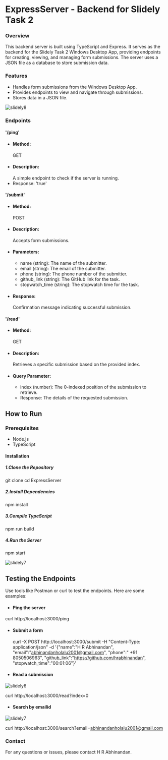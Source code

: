 # ExpressServer - Backend for Slidely Task 2
### Overview
This backend server is built using TypeScript and Express. It serves as the backend for the Slidely Task 2 Windows Desktop App, providing endpoints for creating, viewing, and managing form submissions. The server uses a JSON file as a database to store submission data.
### Features
* Handles form submissions from the Windows Desktop App.
* Provides endpoints to view and navigate through submissions.
* Stores data in a JSON file.
  
![slidely8](https://github.com/hrabhinandan/ExpressServer/assets/96574240/a3bfd334-d531-43c8-acfb-b96a22fc748b)

### Endpoints
#### '/ping'
* #### Method: 
   GET
* #### Description:
   A simple endpoint to check if the server is running.
* Response: 'true'
#### '/submit'
* #### Method: 
   POST
* #### Description:
   Accepts form submissions.
* #### Parameters:
  * name (string): The name of the submitter.
  * email (string): The email of the submitter.
  * phone (string): The phone number of the submitter.
  * github_link (string): The GitHub link for the task.
  * stopwatch_time (string): The stopwatch time for the task.
* #### Response: 
  Confirmation message indicating successful submission.
#### '/read'
* #### Method: 
  GET
* #### Description: 
  Retrieves a specific submission based on the provided index.
* #### Query Parameter:
  * index (number): The 0-indexed position of the submission to retrieve.
  * Response: The details of the requested submission.
## How to Run
### Prerequisites
* Node.js
* TypeScript
#### Installation
##### 1.Clone the Repository
  git clone <repository-url>
  cd ExpressServer
##### 2.Install Dependencies
   npm install
##### 3.Compile TypeScript
   npm run build
##### 4.Run the Server
   npm start
   
   ![slidely7](https://github.com/hrabhinandan/ExpressServer/assets/96574240/b787fe8a-f93c-4234-8fec-06949de3dc69)

## Testing the Endpoints
Use tools like Postman or curl to test the endpoints. Here are some examples:
* #### Ping the server
curl http://localhost:3000/ping
* #### Submit a form
  curl -X POST http://localhost:3000/submit -H "Content-Type: application/json" -d '{"name":"H R Abhinandan", "email":"abhinandanholalu2001@gmail.com", "phone":" +91 8050506963", "github_link":"https://github.com/hrabhinandan", "stopwatch_time":"00:01:06"}'
* #### Read a submission
  
![slidely6](https://github.com/hrabhinandan/ExpressServer/assets/96574240/b5bcdb59-b8cd-4e96-ba3f-b4163996edf6)

   curl http://localhost:3000/read?index=0
   
* #### Search by emailid

 ![slidely7](https://github.com/hrabhinandan/ExpressServer/assets/96574240/68d13f28-8ee5-4f8e-a35f-90e083fade22)
  
 curl http://localhost:3000/search?email=abhinandanholalu2001@gmail.com

### Contact
For any questions or issues, please contact H R Abhinandan.
##

